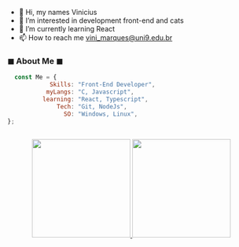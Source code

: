- 👋 Hi, my names Vinicius
- 👀 I’m interested in development front-end and cats 
- 🌱 I’m currently learning React
- 📫 How to reach me vini_marques@uni9.edu.br
 ### ◼ About Me ◼
 
```js
  const Me = {  
            Skills: "Front-End Developer", 
           myLangs: "C, Javascript", 
          learning: "React, Typescript", 
              Tech: "Git, NodeJs", 
                SO: "Windows, Linux", 
};
    
```

<div align='center'>
  <a href="https://github.com/vrMarques">
  <img height="200em" src="https://activity-graph.herokuapp.com/graph?username=vrmarques&theme=github&bg_color=20232a&hide_border=true"/>
  <img height="200em" src="https://github-readme-stats.vercel.app/api/top-langs/?username=vrmarques&hide_border=1&theme=react&hide=issues&langs_count=5&custom_title=Top%20Languages"/>
<div>
